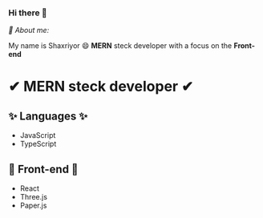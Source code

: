 ### Hi there 👋

<em>💬 About me:</em>
<p>My name is Shaxriyor 😄 <b>MERN</b> steck developer with a focus on the <b>Front-end</b></p>

<h1>✔ MERN steck developer ✔</h1>

<h2>✨ Languages ✨</h2>
<ul>
  <li>JavaScript</li>
  <li>TypeScript</li>
</ul>

<h2>👀 Front-end 👀</h2>
<ul>
  <li>React</li>
  <li>Three.js</li>
  <li>Paper.js</li>
</ul>
<!--
**Shake0707/Shake0707** is a ✨ _special_ ✨ repository because its `README.md` (this file) appears on your GitHub profile.

Here are some ideas to get you started:

- 🔭 I’m currently working on ...
- 🌱 I’m currently learning ...
- 👯 I’m looking to collaborate on ...
- 🤔 I’m looking for help with ...
- 💬 Ask me about ...
- 📫 How to reach me: ...
- 😄 Pronouns: ...
- ⚡ Fun fact: ...
-->
